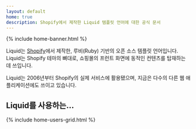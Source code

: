 ```yaml
---
layout: default
home: true
description: Shopify에서 제작한 Liquid 템플릿 언어에 대한 공식 문서
---
```


{% include home-banner.html %}

<!-- Liquid is an open-source template language created by [Shopify](https://www.shopify.com) and written in Ruby. It is the backbone of Shopify themes and is used to load dynamic content on storefronts. -->

Liquid는 [Shopify](https://www.shopify.com)에서 제작한, 루비(Ruby) 기반의 오픈 소스 템플릿 언어입니다. Liquid는 Shopify 테마의 뼈대로, 쇼핑몰의 프런트 화면에 동적인 컨텐츠를 탑재하는 데 쓰입니다.

<!-- Liquid has been in production use at Shopify since 2006 and is now used by many other hosted web applications. -->

Liquid는 2006년부터 Shopify의 실제 서비스에 활용됐으며, 지금은 다수의 다른 웹 애플리케이션에도 쓰이고 있습니다.
## Liquid를 사용하는...

{% include home-users-grid.html %}
